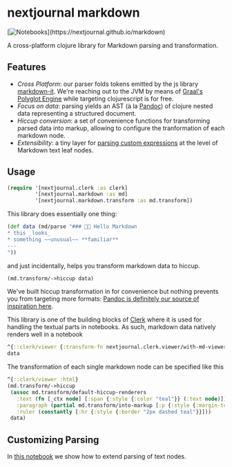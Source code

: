 # nextjournal markdown 
[![Notebooks](https://img.shields.io/static/v1?logo=plex&logoColor=rgb(155,187,157)&label=clerk&message=notebook&color=rgb(155,187,157))](https://nextjournal.github.io/markdown)

A cross-platform clojure library for Markdown parsing and transformation.

## Features

- _Cross Platform_: our parser folds tokens emitted by the js library [markdown-it](https://github.com/markdown-it/markdown-it). We're reaching out to the JVM by means of [Graal's Polyglot Engine](https://www.graalvm.org/22.1/reference-manual/js/JavaInteroperability/#polyglot-context) while targeting clojurescript is for free.
- _Focus on data_: parsing yields an AST (à la [Pandoc](https://pandoc.org/using-the-pandoc-api.html#pandocs-architecture)) of clojure nested data representing a structured document.
- _Hiccup conversion_: a set of convenience functions for transforming parsed data into markup, allowing to configure the tranformation of each markdown node.
- _Extensibility_: a tiny layer for [parsing custom expressions](https://snapshots.nextjournal.com/markdown/build/f1de3e445db8ad0288d787454420867f96d2c323/index.html#/notebooks/parsing_extensibility.clj) at the level of Markdown text leaf nodes.

## Usage

```clojure
(require '[nextjournal.clerk :as clerk]
         '[nextjournal.markdown :as md]
         '[nextjournal.markdown.transform :as md.transform])
```

This library does essentially one thing:

```clojure
(def data (md/parse "### 👋🏻 Hello Markdown
* this _looks_
* something ~~unusual~~ **familiar**
---
"))
```

and just incidentally, helps you transform markdown data to hiccup.

```clojure
(md.transform/->hiccup data)
```

We've built hiccup transformation in for convenience but nothing prevents you from targeting more formats: [Pandoc is definitely our source of inspiration here](https://snapshots.nextjournal.com/markdown/build/fbb3a3b91c07a69102364b7955d0a042be2905f1/index.html#/notebooks/pandoc.clj).

This library is one of the building blocks of [Clerk](https://github.com/nextjournal/clerk) where it is used for handling the textual parts in notebooks.
As such, markdown data natively renders well in a notebook

```clojure
^{::clerk/viewer {:transform-fn nextjournal.clerk.viewer/with-md-viewer}}
data
```

The transformation of each single markdown node can be specified like this

```clojure
^{::clerk/viewer :html}
(md.transform/->hiccup
 (assoc md.transform/default-hiccup-renderers
   :text (fn [_ctx node] [:span {:style {:color "teal"}} (:text node)])
   :paragraph (partial md.transform/into-markup [:p {:style {:margin-top "-1.6rem"}}])
   :ruler (constantly [:hr {:style {:border "2px dashed teal"}}]))
 data)
```

## Customizing Parsing

In [this notebook](https://snapshots.nextjournal.com/markdown/build/f1de3e445db8ad0288d787454420867f96d2c323/index.html#/notebooks/parsing_extensibility.clj) 
we show how to extend parsing of text nodes.
